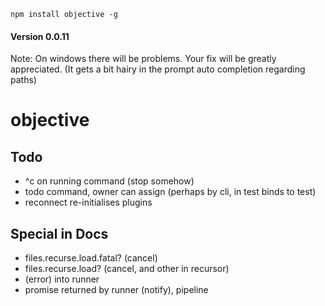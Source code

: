 `npm install objective -g`

#### Version 0.0.11

Note: On windows there will be problems. Your fix will be greatly appreciated. (It gets a bit hairy in the prompt auto completion regarding paths)


objective
=========



Todo
----

* ^c on running command (stop somehow)
* todo command, owner can assign (perhaps by cli, in test binds to test)
* reconnect re-initialises plugins


Special in Docs
---------------

* files.recurse.load.fatal? (cancel)
* files.recurse.load? (cancel, and other in recursor)
* (error) into runner
* promise returned by runner (notify), pipeline


